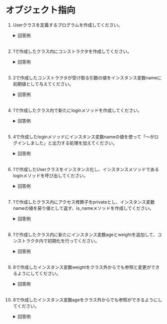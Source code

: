 # オブジェクト指向

1. Userクラスを定義するプログラムを作成してください。

	<details><summary>回答例</summary><div>
		
	```
	class User
	end
	```
		
	</div></details>
	

	<br>

2. 1で作成したクラス内にコンストラクタを作成してください。

	<details><summary>回答例</summary><div>
		
	```
	class User:
		def __init__(self):
	```
		
	</div></details>
	

	<br>

3. 2で作成したコンストラクタが受け取る引数の値をインスタンス変数nameに初期値として与えてください。

	<details><summary>回答例</summary><div>
		
	```
	class User
		def initialize(name)
			@name = name
		end
	end	
	```
		
	</div></details>
	

	<br>

4. 1で作成したクラス内で新たにloginメソッドを作成してください。

	<details><summary>回答例</summary><div>
		
	```
	class User
		def initialize(name)
			@name = name
		end

		def login
		end
	end	
	```
		
	</div></details>

	<br>

5. 4で作成したloginメソッドにインスタンス変数nameの値を使って「〜がログインしました」と出力する処理を加えてください。
	
	<details><summary>回答例</summary><div>
		
	```
	class User
		def initialize(name)
			@name = name
		end

		def login
			puts "#{@name}がログインしました"
		end
	end	
	```
		
	</div></details>
	
	<br>

6. 1で作成したUserクラスをインスタンス化し、インスタンスメソッドであるloginメソッドを呼び出してください。

	<details><summary>回答例</summary><div>
		
	```
	class User
		def initialize(name)
			@name = name
		end

		def login
			puts "#{@name}がログインしました"
		end
	end

	tanaka = User.new("tanaka")
	tanaka.login
	```
		
	</div></details>
	
	<br>
	
7. 1で作成したクラス内にアクセス修飾子をprivateとし、インスタンス変数nameの値を戻り値として返す、is_nameメソッドを作成してください。

	<details><summary>回答例</summary><div>
		
	```
	class User
		def initialize(name)
			@name = name
		end

		def login
			puts "#{@name}がログインしました"
		end

		private
		def is_name
			return @name
		end
	end
	```
		
	</div></details>
	
	<br>
	
8. 1で作成したクラス内に新たにインスタンス変数ageとweightを追加して、コンストラクタ内で初期化を行ってください。

	<details><summary>回答例</summary><div>
		
	```
	class User
		def initialize(name, age, weight)
			@name = name
			@age = age
			@weight = weight
		end

		def login
			puts "#{@name}がログインしました"
		end

		private
		def is_name
			return @name
		end
	end
	```
		
	</div></details>
	
	<br>
	
9. 8で作成したインスタンス変数weightをクラス外からでも参照と変更ができるようにしてください。

	<details><summary>回答例</summary><div>
		
	```
	class User
		attr_accessor: :weight

		def initialize(name, age, weight)
			@name = name
			@age = age
			@weight = weight
		end

		def login
			puts "#{@name}がログインしました"
		end

		private
		def is_name
			return @name
		end
	end
	```
		
	</div></details>
	
	<br>
	
10. 8で作成したインスタンス変数ageをクラス外からでも参照ができるようにしてください。

	<details><summary>回答例</summary><div>
		
	```
	class User
		attr_accessor :weight
		attr_reader :age

		def initialize(name, age, weight)
			@name = name
			@age = age
			@weight = weight
		end

		def login
			puts "#{@name}がログインしました"
		end

		private
		def is_name
			return @name
		end
	end
	```
		
	</div></details>
	
	<br>
